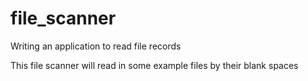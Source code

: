 # file_scanner
Writing an application to read file records

This file scanner will read in some example files by their blank spaces
